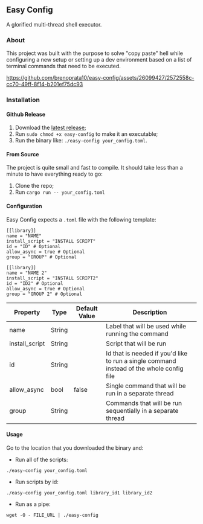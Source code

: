 ## Easy Config

A glorified multi-thread shell executor.

### About

This project was built with the purpose to solve "copy paste" hell while configuring a new setup or setting up a dev environment based on a list of terminal commands that need to be executed.


https://github.com/brenoprata10/easy-config/assets/26099427/2572558c-cc70-49ff-8f14-b201ef75dc93


### Installation

#### Github Release

1. Download the [latest release](https://github.com/brenoprata10/easy-config/releases/latest);
2. Run `sudo chmod +x easy-config` to make it an executable;
3. Run the binary like: `./easy-config your_config.toml`.

#### From Source

The project is quite small and fast to compile. It should take less than a minute to have everything ready to go:

1. Clone the repo;
2. Run `cargo run -- your_config.toml`

#### Configuration

Easy Config expects a `.toml` file with the following template:

```
[[library]]
name = "NAME"
install_script = "INSTALL SCRIPT"
id = "ID" # Optional
allow_async = true # Optional 
group = "GROUP" # Optional

[[library]]
name = "NAME 2"
install_script = "INSTALL SCRIPT2"
id = "ID2" # Optional
allow_async = true # Optional 
group = "GROUP 2" # Optional
```

| Property | Type | Default Value | Description |
|---|---|---|---|
| name | String |  | Label that will be used while running the command |
| install_script | String |  | Script that will be run |
| id | String |  | Id that is needed if you'd like to run a single command instead of the whole config file |
| allow_async | bool | false | Single command that will be run in a separate thread |
| group | String |  | Commands that will be run sequentially in a separate thread |

#### Usage

Go to the location that you downloaded the binary and:

- Run all of the scripts:

```
./easy-config your_config.toml
```

- Run scripts by id:

```
./easy-config your_config.toml library_id1 library_id2
```

- Run as a pipe:

```
wget -O - FILE_URL | ./easy-config
```
